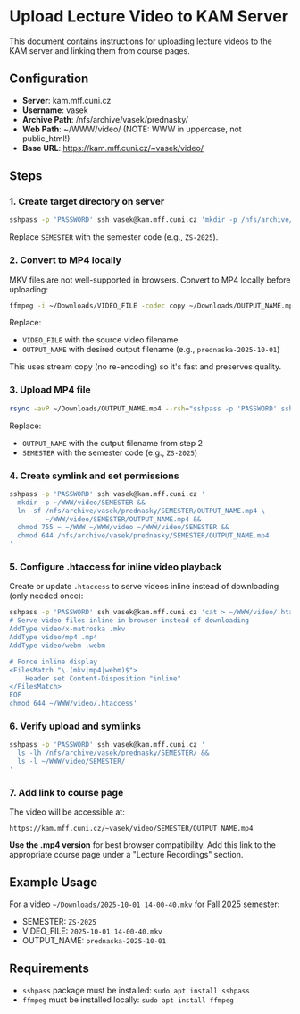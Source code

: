 # Upload Lecture Video to KAM Server

This document contains instructions for uploading lecture videos to the KAM server and linking them from course pages.

## Configuration

- **Server**: kam.mff.cuni.cz
- **Username**: vasek
- **Archive Path**: /nfs/archive/vasek/prednasky/
- **Web Path**: ~/WWW/video/ (NOTE: WWW in uppercase, not public_html!)
- **Base URL**: https://kam.mff.cuni.cz/~vasek/video/

## Steps

### 1. Create target directory on server

```bash
sshpass -p 'PASSWORD' ssh vasek@kam.mff.cuni.cz 'mkdir -p /nfs/archive/vasek/prednasky/SEMESTER'
```

Replace `SEMESTER` with the semester code (e.g., `ZS-2025`).

### 2. Convert to MP4 locally

MKV files are not well-supported in browsers. Convert to MP4 locally before uploading:

```bash
ffmpeg -i ~/Downloads/VIDEO_FILE -codec copy ~/Downloads/OUTPUT_NAME.mp4
```

Replace:
- `VIDEO_FILE` with the source video filename
- `OUTPUT_NAME` with desired output filename (e.g., `prednaska-2025-10-01`)

This uses stream copy (no re-encoding) so it's fast and preserves quality.

### 3. Upload MP4 file

```bash
rsync -avP ~/Downloads/OUTPUT_NAME.mp4 --rsh="sshpass -p 'PASSWORD' ssh" vasek@kam.mff.cuni.cz:/nfs/archive/vasek/prednasky/SEMESTER/OUTPUT_NAME.mp4
```

Replace:
- `OUTPUT_NAME` with the output filename from step 2
- `SEMESTER` with the semester code (e.g., `ZS-2025`)

### 4. Create symlink and set permissions

```bash
sshpass -p 'PASSWORD' ssh vasek@kam.mff.cuni.cz '
  mkdir -p ~/WWW/video/SEMESTER &&
  ln -sf /nfs/archive/vasek/prednasky/SEMESTER/OUTPUT_NAME.mp4 \
         ~/WWW/video/SEMESTER/OUTPUT_NAME.mp4 &&
  chmod 755 ~ ~/WWW ~/WWW/video ~/WWW/video/SEMESTER &&
  chmod 644 /nfs/archive/vasek/prednasky/SEMESTER/OUTPUT_NAME.mp4
'
```

### 5. Configure .htaccess for inline video playback

Create or update `.htaccess` to serve videos inline instead of downloading (only needed once):

```bash
sshpass -p 'PASSWORD' ssh vasek@kam.mff.cuni.cz 'cat > ~/WWW/video/.htaccess <<EOF
# Serve video files inline in browser instead of downloading
AddType video/x-matroska .mkv
AddType video/mp4 .mp4
AddType video/webm .webm

# Force inline display
<FilesMatch "\.(mkv|mp4|webm)$">
    Header set Content-Disposition "inline"
</FilesMatch>
EOF
chmod 644 ~/WWW/video/.htaccess'
```

### 6. Verify upload and symlinks

```bash
sshpass -p 'PASSWORD' ssh vasek@kam.mff.cuni.cz '
  ls -lh /nfs/archive/vasek/prednasky/SEMESTER/ &&
  ls -l ~/WWW/video/SEMESTER/
'
```

### 7. Add link to course page

The video will be accessible at:
```
https://kam.mff.cuni.cz/~vasek/video/SEMESTER/OUTPUT_NAME.mp4
```

**Use the .mp4 version** for best browser compatibility. Add this link to the appropriate course page under a "Lecture Recordings" section.

## Example Usage

For a video `~/Downloads/2025-10-01 14-00-40.mkv` for Fall 2025 semester:

- SEMESTER: `ZS-2025`
- VIDEO_FILE: `2025-10-01 14-00-40.mkv`
- OUTPUT_NAME: `prednaska-2025-10-01`

## Requirements

- `sshpass` package must be installed: `sudo apt install sshpass`
- `ffmpeg` must be installed locally: `sudo apt install ffmpeg`
